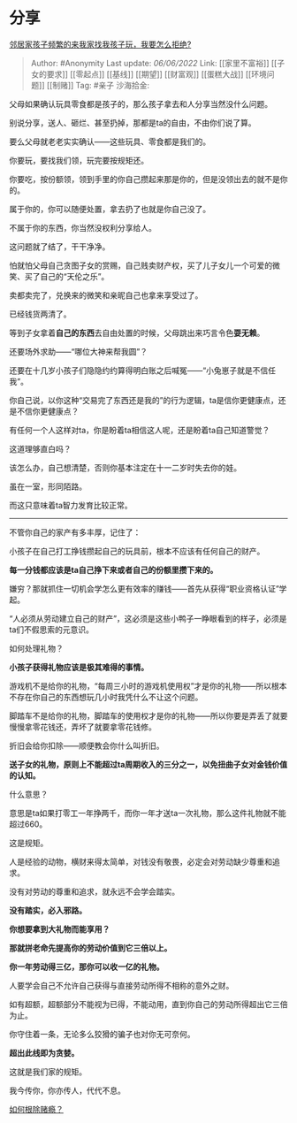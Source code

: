 # 分享
[邻居家孩子频繁的来我家找我孩子玩，我要怎么拒绝?](https://www.zhihu.com/question/443836030/answer/2514951420)

> Author: #Anonymity
> Last update: *06/06/2022*
> Link: [[家里不富裕]] [[子女的要求]] [[零起点]] [[基线]] [[期望]] [[财富观]] [[蛋糕大战]] [[环境问题]] [[制赌]]
> Tag: #亲子
> 沙海拾金:

父母如果确认玩具零食都是孩子的，那么孩子拿去和人分享当然没什么问题。

别说分享，送人、砸烂、甚至扔掉，那都是ta的自由，不由你们说了算。

要么父母就老老实实确认——这些玩具、零食都是我们的。

你要玩，要找我们领，玩完要按规矩还。

你要吃，按份额领，领到手里的你自己攒起来那是你的，但是没领出去的就不是你的。

属于你的，你可以随便处置，拿去扔了也就是你自己没了。

不属于你的东西，你当然没权利分享给人。

这问题就了结了，干干净净。

怕就怕父母自己贪图子女的赏赐，自己贱卖财产权，买了儿子女儿一个可爱的微笑、买了自己的“天伦之乐”。

卖都卖完了，兑换来的微笑和亲昵自己也拿来享受过了。

已经钱货两清了。

等到子女拿着**自己的东西**去自由处置的时候，父母跳出来巧言令色**耍无赖**。

还要场外求助——“哪位大神来帮我圆”？

还要在十几岁小孩子们隐隐约约算得明白账之后喊冤——“小兔崽子就是不信任我”。

你自己说，以你这种“交易完了东西还是我的”的行为逻辑，ta是信你更健康点，还是不信你更健康点？

有任何一个人这样对ta，你是盼着ta相信这人呢，还是盼着ta自己知道警觉？

这道理够直白吗？

该怎么办，自己想清楚，否则你基本注定在十一二岁时失去你的娃。

虽在一室，形同陌路。

而这只意味着ta智力发育比较正常。

---

不管你自己的家产有多丰厚，记住了：

小孩子在自己打工挣钱攒起自己的玩具前，根本不应该有任何自己的财产。

**每一分钱都应该是ta自己挣下来或者自己的份额里攒下来的。**

嫌穷？那就抓住一切机会学怎么更有效率的赚钱——首先从获得“职业资格认证”学起。

“人必须从劳动建立自己的财产”，这必须是这些小鸭子一睁眼看到的样子，必须是ta们不假思索的元意识。

如何处理礼物？

**小孩子获得礼物应该是极其难得的事情。**

游戏机不是给你的礼物，“每周三小时的游戏机使用权”才是你的礼物——所以根本不存在你自己的东西想玩几小时我凭什么不让这个问题。

脚踏车不是给你的礼物，脚踏车的使用权才是你的礼物——所以你要是弄丢了就要慢慢拿零花钱还，弄坏了就要拿零花钱修。

折旧会给你扣除——顺便教会你什么叫折旧。

**送子女的礼物，原则上不能超过ta周期收入的三分之一，以免扭曲子女对金钱价值的认知。**

什么意思？

意思是ta如果打零工一年挣两千，而你一年才送ta一次礼物，那么这件礼物就不能超过660。

这是规矩。

人是经验的动物，横财来得太简单，对钱没有敬畏，必定会对劳动缺少尊重和追求。

没有对劳动的尊重和追求，就永远不会学会踏实。

**没有踏实，必入邪路。**

**你想要拿到大礼物而能享用？**

**那就拼老命先提高你的劳动价值到它三倍以上。**

**你一年劳动得三亿，那你可以收一亿的礼物。**

人要学会自己不允许自己获得与直接劳动所得不相称的意外之财。

如有超额，超额部分不能视为已得，不能动用，直到你自己的劳动所得超出它三倍为止。

你守住着一条，无论多么狡猾的骗子也对你无可奈何。

**超出此线即为贪婪。**

这就是我们家的规矩。

我今传你，你亦传人，代代不息。

[如何根除赌瘾？](https://www.zhihu.com/question/308289812/answer/1817707442)
